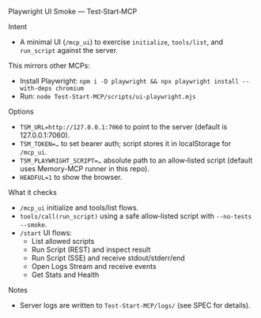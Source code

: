 Playwright UI Smoke — Test‑Start‑MCP

Intent
- A minimal UI (`/mcp_ui`) to exercise `initialize`, `tools/list`, and `run_script` against the server.

This mirrors other MCPs:
- Install Playwright: `npm i -D playwright && npx playwright install --with-deps chromium`
- Run: `node Test-Start-MCP/scripts/ui-playwright.mjs`

Options
- `TSM_URL=http://127.0.0.1:7060` to point to the server (default is 127.0.0.1:7060).
- `TSM_TOKEN=…` to set bearer auth; script stores it in localStorage for `/mcp_ui`.
- `TSM_PLAYWRIGHT_SCRIPT=…` absolute path to an allow‑listed script (default uses Memory-MCP runner in this repo).
- `HEADFUL=1` to show the browser.

What it checks
- `/mcp_ui` initialize and tools/list flows.
- `tools/call(run_script)` using a safe allow‑listed script with `--no-tests --smoke`.
- `/start` UI flows:
  - List allowed scripts
  - Run Script (REST) and inspect result
  - Run Script (SSE) and receive stdout/stderr/end
  - Open Logs Stream and receive events
  - Get Stats and Health

Notes
- Server logs are written to `Test-Start-MCP/logs/` (see SPEC for details).
